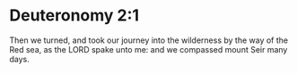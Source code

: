 # Deuteronomy 2:1

Then we turned, and took our journey into the wilderness by the way of the Red sea, as the LORD spake unto me: and we compassed mount Seir many days.